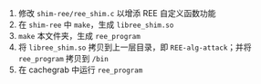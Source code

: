 1. 修改 `shim-ree/ree_shim.c` 以增添 REE 自定义函数功能
2. 在 `shim-ree` 中 `make`，生成 `libree_shim.so`
3. `make` 本文件夹，生成 `ree_program`
4. 将 `libree_shim.so` 拷贝到上一层目录，即 `REE-alg-attack`；并将 `ree_program` 拷贝到 `/bin`
5. 在 cachegrab 中运行 `ree_program`
